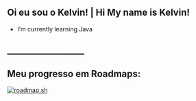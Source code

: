 ## Oi eu sou o Kelvin! | Hi My name is Kelvin!

- I’m currently learning Java

## __________________
## Meu progresso em Roadmaps:
[![roadmap.sh](https://roadmap.sh/card/tall/65ff8ce96deb533d6e1e4376?variant=dark)](https://roadmap.sh)

<!--
**Kxllvin/kxllvin** is a ✨ _special_ ✨ repository because its `README.md` (this file) appears on your GitHub profile.

Here are some ideas to get you started:

- 🔭 I’m currently working on ...

- 👯 I’m looking to collaborate on ...
- 🤔 I’m looking for help with ...
- 💬 Ask me about ...
- 📫 How to reach me: ...
- 😄 Pronouns: ...
- ⚡ Fun fact: ...
-->
